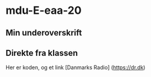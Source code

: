 # mdu-E-eaa-20

## Min underoverskrift

## Direkte fra klassen

Her er koden, og et link [Danmarks Radio] (https://dr.dk)
